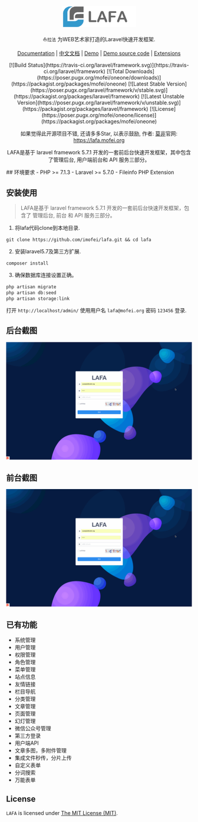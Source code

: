 <p align="center">
<a href="https://lafa.mofei.org/">
<img src="./public/images/logo-black.png" alt="lafa" width="200px">
</a>

<p align="center">⛵<code>拉法</code> 为WEB艺术家打造的Laravel快速开发框架. </p>

<p align="center">
<a href="https://lafa.mofei.org/docs">Documentation</a> |
<a href="https://lafa.mofei.org/docs/zh">中文文档</a> |
<a href="https://demo.lafa.mofei.org">Demo</a> |
<a href="https://github.com/z-song/demo.lafa.mofei.org">Demo source code</a> |
<a href="#extensions">Extensions</a>
</p>
<center>
[![Build Status](https://travis-ci.org/laravel/framework.svg)](https://travis-ci.org/laravel/framework)
[![Total Downloads](https://poser.pugx.org/mofei/oneone/downloads)](https://packagist.org/packages/mofei/oneone)
[![Latest Stable Version](https://poser.pugx.org/laravel/framework/v/stable.svg)](https://packagist.org/packages/laravel/framework)
[![Latest Unstable Version](https://poser.pugx.org/laravel/framework/v/unstable.svg)](https://packagist.org/packages/laravel/framework)
[![License](https://poser.pugx.org/mofei/oneone/license)](https://packagist.org/packages/mofei/oneone)
</center>
<p align="center">如果觉得此开源项目不错, 还请多多Star, 以表示鼓励, 作者: 
<a href="https://github.com/imofei" target="_blank">莫非</a>官网: 
<a href="https://lafa.mofei.org" target="_blank">https://lafa.mofei.org</a>
</p>
<p align="center">LAFA是基于 laravel framework 5.7.1 开发的一套前后台快速开发框架，其中包含了管理后台, 用户端前台和 API 服务三部分。</p>
## 环境要求
 - PHP >= 7.1.3
 - Laravel >= 5.7.0
 - Fileinfo PHP Extension

## 安装使用

> LAFA是基于 laravel framework 5.7.1 开发的一套前后台快速开发框架，包含了 管理后台, 前台 和 API 服务三部分。

1. 将lafa代码clone到本地目录.

```
git clone https://github.com/imofei/lafa.git && cd lafa
```

2. 安装laravel5.7及第三方扩展.

```
composer install
```

3. 确保数据库连接设置正确。

```
php artisan migrate
php artisan db:seed
php artisan storage:link
```

打开 `http://localhost/admin/` 使用用户名 `lafa@mofei.org` 密码 `123456` 登录.
## 后台截图
![lafa](./public/images/lafa-admin.gif)
## 前台截图
![lafa](./public/images/lafa-admin.gif)
## 已有功能
- 系统管理
 - 用户管理
 - 权限管理
 - 角色管理
 - 菜单管理
- 站点信息
- 友情链接
- 栏目导航
- 分类管理
- 文章管理
- 页面管理
- 幻灯管理
- 微信公众号管理
- 第三方登录
- 用户端API
- 文章多图，多附件管理
- 集成文件秒传，分片上传
- 自定义表单
- 分词搜索
- 万能表单

License
------------
`LAFA` is licensed under [The MIT License (MIT)](LICENSE).